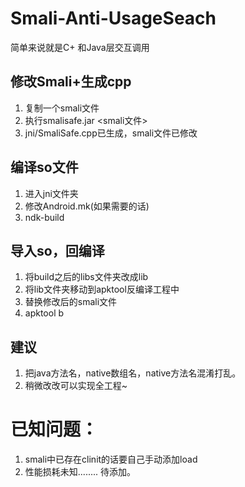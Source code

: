 ﻿# Smali-Anti-UsageSeach
简单来说就是C+ 和Java层交互调用


## 修改Smali+生成cpp
1. 复制一个smali文件
2. 执行smalisafe.jar \<smali文件\>
3. jni/SmaliSafe.cpp已生成，smali文件已修改

## 编译so文件
1. 进入jni文件夹
2. 修改Android.mk(如果需要的话)
2. ndk-build

## 导入so，回编译
1. 将build之后的libs文件夹改成lib
2. 将lib文件夹移动到apktool反编译工程中
3. 替换修改后的smali文件
4. apktool b


## 建议
1. 把java方法名，native数组名，native方法名混淆打乱。
2. 稍微改改可以实现全工程~


# 已知问题：
1. smali中已存在clinit的话要自己手动添加load
2. 性能损耗未知........
待添加。
